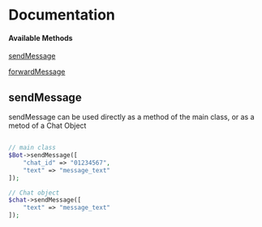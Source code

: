 # Documentation


#### Available Methods
[sendMessage](#sendMessage)

[forwardMessage](#sendMessage)

## sendMessage
sendMessage can be used directly as a method of the main class, or as a metod of a Chat Object

```php

// main class
$Bot->sendMessage([
    "chat_id" => "01234567",
    "text" => "message_text"
]);

// Chat object
$chat->sendMessage([
    "text" => "message_text"
]);
```
